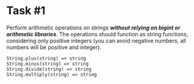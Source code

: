 # Task #1

Perform arithmetic operations on strings **_without relying on bigint or arithmetic libraries_**. The operations should function as string functions, considering only positive integers (you can avoid negative numbers, all numbers will be positive and integer).
```
String.plus(string) => string
String.minus(string) => string
String.divide(string) => string
String.multiply(string) => string
```